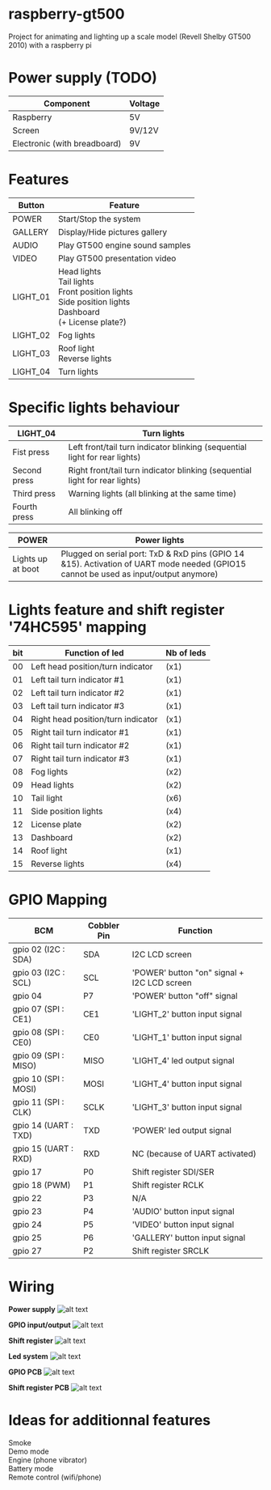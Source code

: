 # raspberry-gt500
Project for animating and lighting up a scale model (Revell Shelby GT500 2010) with a raspberry pi

# Power supply (TODO)
| Component | Voltage |
| --------|---------|
| Raspberry | 5V |
| Screen | 9V/12V |
| Electronic (with breadboard) | 9V |


# Features
| Button | Feature |
| --------|---------|
| POWER | Start/Stop the system |
| GALLERY | Display/Hide pictures gallery |
| AUDIO | Play GT500 engine sound samples |
| VIDEO | Play GT500 presentation video |
| LIGHT_01 | Head lights <br> Tail lights <br> Front  position lights <br> Side position lights <br> Dashboard <br> (+ License plate?) |
| LIGHT_02 | Fog lights |
| LIGHT_03 | Roof light <br> Reverse lights |
| LIGHT_04 | Turn lights |


# Specific lights behaviour
| LIGHT_04 | Turn lights |
| --------|---------|
| Fist press | Left front/tail turn indicator blinking (sequential light for rear lights) | 
| Second press | Right front/tail turn indicator blinking (sequential light for rear lights) | 
| Third press | Warning lights (all blinking at the same time) | 
| Fourth press | All blinking off | 

| POWER | Power lights |
| --------|---------|
| Lights up at boot|Plugged on serial port: TxD & RxD pins (GPIO 14 &15). Activation of UART mode needed (GPIO15 cannot be used as input/output anymore)|


# Lights feature and shift register '74HC595' mapping
| bit | Function of led | Nb of leds |
| -------- | --------- | ------- |
| 00 | Left head position/turn indicator | (x1) |
| 01 | Left tail turn indicator #1 | (x1) |
| 02 | Left tail turn indicator #2 | (x1) |
| 03 | Left tail turn indicator #3 | (x1) |
| 04 | Right head position/turn indicator | (x1) |
| 05 | Right tail turn indicator #1 | (x1) |
| 06 | Right tail turn indicator #2 | (x1) |
| 07 | Right tail turn indicator #3 | (x1) |
| 08 | Fog lights | (x2) |
| 09 | Head lights | (x2) |
| 10 | Tail light | (x6) |
| 11 | Side position lights | (x4) |
| 12 | License plate | (x2) |
| 13 | Dashboard    | (x2) |
| 14 | Roof light   | (x1) |
| 15 | Reverse lights | (x4) |

# GPIO Mapping
 BCM | Cobbler Pin | Function |
| --------|---------|-------|
| gpio 02 (I2C : SDA) | SDA | I2C LCD screen |
| gpio 03 (I2C : SCL) | SCL | 'POWER' button "on" signal + I2C LCD screen |
| gpio 04 | P7 | 'POWER' button "off" signal |
| gpio 07 (SPI : CE1) | CE1 | 'LIGHT_2' button input signal |
| gpio 08 (SPI : CE0) | CE0 | 'LIGHT_1' button input signal |
| gpio 09 (SPI : MISO) | MISO | 'LIGHT_4' led output signal |
| gpio 10 (SPI : MOSI) | MOSI | 'LIGHT_4' button input signal |
| gpio 11 (SPI : CLK) | SCLK  | 'LIGHT_3' button input signal |
| gpio 14 (UART : TXD) | TXD | 'POWER' led output signal |
| gpio 15 (UART : RXD) | RXD | NC (because of UART activated) |
| gpio 17 | P0  | Shift register SDI/SER |
| gpio 18 (PWM) | P1 | Shift register RCLK |
| gpio 22 | P3 | N/A |
| gpio 23 | P4 | 'AUDIO' button input signal |
| gpio 24 | P5 | 'VIDEO' button input signal |
| gpio 25 | P6 | 'GALLERY' button input signal |
| gpio 27 | P2 | Shift register SRCLK |


# Wiring

**Power supply**
![alt text](https://github.com/Zico56/raspberry-gt500/blob/master/wiring/Power-supply.png?raw=true)

**GPIO input/output**
![alt text](https://github.com/Zico56/raspberry-gt500/blob/master/wiring/Pi-GPIO.png?raw=true)

**Shift register**
![alt text](https://github.com/Zico56/raspberry-gt500/blob/master/wiring/Shift-register.png?raw=true)

**Led system**
![alt text](https://github.com/Zico56/raspberry-gt500/blob/master/wiring/Led-system.png?raw=true)

**GPIO PCB**
![alt text](https://github.com/Zico56/raspberry-gt500/blob/master/wiring/GPIO-In-Out-PCB.png?raw=true)

**Shift register PCB**
![alt text](https://github.com/Zico56/raspberry-gt500/blob/master/wiring/Shift-register-PCB.png?raw=true)

# Ideas for additionnal features
Smoke<br>
Demo mode<br>
Engine (phone vibrator)<br>
Battery mode<br>
Remote control (wifi/phone)<br>
